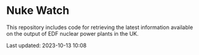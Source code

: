 # Nuke Watch

This repository includes code for retrieving the latest information available on the output of EDF nuclear power plants in the UK.

Last updated: 2023-10-13 10:08